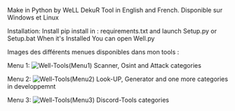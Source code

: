 Make in Python by WeLL DekuR
Tool in English and French.
Disponible sur Windows et Linux

Installation:
Install pip install in : requirements.txt and launch Setup.py or Setup.bat
When it's Installed You can open Well.py

Images des différents menues disponibles dans mon tools :

Menu 1:
![Well-Tools(Menu1)](https://github.com/user-attachments/assets/7718dedf-ac6d-4a7b-98d1-1810da751a51)
Scanner, Osint and Attack categories

Menu 2:
![Well-Tools(Menu2)](https://github.com/user-attachments/assets/26494400-ff04-4156-a24b-f757b9ce3c17)
Look-UP, Generator and one more categories in developpemnt

Menu 3:
![Well-Tools(Menu3)](https://github.com/user-attachments/assets/e8640c14-e26c-4aff-b23f-46f5376b247b)
Discord-Tools categories
